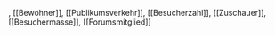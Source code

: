 , [[Bewohner]], [[Publikumsverkehr]], [[Besucherzahl]], [[Zuschauer]], [[Besuchermasse]], [[Forumsmitglied]]
